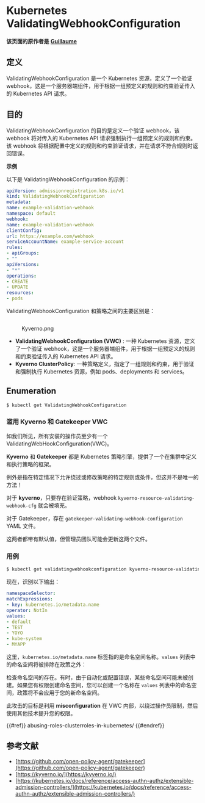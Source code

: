 # Kubernetes ValidatingWebhookConfiguration

**该页面的原作者是** [**Guillaume**](https://www.linkedin.com/in/guillaume-chapela-ab4b9a196)

## 定义

ValidatingWebhookConfiguration 是一个 Kubernetes 资源，定义了一个验证 webhook，这是一个服务器端组件，用于根据一组预定义的规则和约束验证传入的 Kubernetes API 请求。

## 目的

ValidatingWebhookConfiguration 的目的是定义一个验证 webhook，该 webhook 将对传入的 Kubernetes API 请求强制执行一组预定义的规则和约束。该 webhook 将根据配置中定义的规则和约束验证请求，并在请求不符合规则时返回错误。

**示例**

以下是 ValidatingWebhookConfiguration 的示例：
```yaml
apiVersion: admissionregistration.k8s.io/v1
kind: ValidatingWebhookConfiguration
metadata:
name: example-validation-webhook
namespace: default
webhook:
name: example-validation-webhook
clientConfig:
url: https://example.com/webhook
serviceAccountName: example-service-account
rules:
- apiGroups:
- ""
apiVersions:
- "*"
operations:
- CREATE
- UPDATE
resources:
- pods
```
ValidatingWebhookConfiguration 和策略之间的主要区别是：&#x20;

<figure><img src="../../images/Kyverno.png" alt=""><figcaption><p>Kyverno.png</p></figcaption></figure>

- **ValidatingWebhookConfiguration (VWC)** : 一种 Kubernetes 资源，定义了一个验证 webhook，这是一个服务器端组件，用于根据一组预定义的规则和约束验证传入的 Kubernetes API 请求。
- **Kyverno ClusterPolicy**: 一种策略定义，指定了一组规则和约束，用于验证和强制执行 Kubernetes 资源，例如 pods、deployments 和 services。

## Enumeration
```
$ kubectl get ValidatingWebhookConfiguration
```
### 滥用 Kyverno 和 Gatekeeper VWC

如我们所见，所有安装的操作员至少有一个 ValidatingWebHookConfiguration(VWC)。

**Kyverno** 和 **Gatekeeper** 都是 Kubernetes 策略引擎，提供了一个在集群中定义和执行策略的框架。

例外是指在特定情况下允许绕过或修改策略的特定规则或条件，但这并不是唯一的方法！

对于 **kyverno**，只要存在验证策略，webhook `kyverno-resource-validating-webhook-cfg` 就会被填充。

对于 Gatekeeper，存在 `gatekeeper-validating-webhook-configuration` YAML 文件。

这两者都带有默认值，但管理员团队可能会更新这两个文件。

### 用例
```bash
$ kubectl get validatingwebhookconfiguration kyverno-resource-validating-webhook-cfg -o yaml
```
现在，识别以下输出：
```yaml
namespaceSelector:
matchExpressions:
- key: kubernetes.io/metadata.name
operator: NotIn
values:
- default
- TEST
- YOYO
- kube-system
- MYAPP
```
这里，`kubernetes.io/metadata.name` 标签指的是命名空间名称。`values` 列表中的命名空间将被排除在政策之外：

检查命名空间的存在。有时，由于自动化或配置错误，某些命名空间可能未被创建。如果您有权限创建命名空间，您可以创建一个名称在 `values` 列表中的命名空间，政策将不会应用于您的新命名空间。

此攻击的目标是利用 **misconfiguration** 在 VWC 内部，以绕过操作员限制，然后使用其他技术提升您的权限。

{{#ref}}
abusing-roles-clusterroles-in-kubernetes/
{{#endref}}

## 参考文献

- [https://github.com/open-policy-agent/gatekeeper](https://github.com/open-policy-agent/gatekeeper)
- [https://kyverno.io/](https://kyverno.io/)
- [https://kubernetes.io/docs/reference/access-authn-authz/extensible-admission-controllers/](https://kubernetes.io/docs/reference/access-authn-authz/extensible-admission-controllers/)
